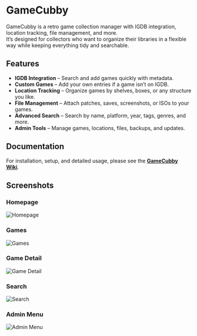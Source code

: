 # GameCubby

GameCubby is a retro game collection manager with IGDB integration, location tracking, file management, and more.  
It’s designed for collectors who want to organize their libraries in a flexible way while keeping everything tidy and searchable.  

## Features

- **IGDB Integration** – Search and add games quickly with metadata.  
- **Custom Games** – Add your own entries if a game isn’t on IGDB.  
- **Location Tracking** – Organize games by shelves, boxes, or any structure you like.  
- **File Management** – Attach patches, saves, screenshots, or ISOs to your games.  
- **Advanced Search** – Search by name, platform, year, tags, genres, and more.  
- **Admin Tools** – Manage games, locations, files, backups, and updates.

## Documentation

For installation, setup, and detailed usage, please see the **[GameCubby Wiki](https://github.com/rootifera/GameCubby/wiki)**.  

## Screenshots

### Homepage
![Homepage](https://i.gyazo.com/662a28ec62696935c8e81e309122e9a6.png)

### Games
![Games](https://i.gyazo.com/4a8f9d5157765adc6e3f88410ec6ccaa.png)

### Game Detail
![Game Detail](https://i.gyazo.com/d9ffe3a796973d12ccbe0a37891a87ae.png)

### Search
![Search](https://i.gyazo.com/6c4fdf99cd57d85a5344b9e1e28b785b.png)

### Admin Menu
![Admin Menu](https://i.gyazo.com/b5be4daeb8965f574a659e146c975182.png)

